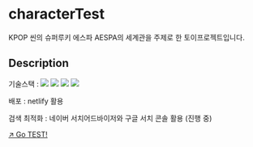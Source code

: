 # characterTest
KPOP 씬의 슈퍼루키 에스파 AESPA의 세계관을 주제로 한 토이프로젝트입니다.

## Description
기술스택 : ![](https://img.shields.io/badge/-HTML5-E34F26?style=flat&logo=HTML5&logoColor=white) ![](https://img.shields.io/badge/-CSS3-1572B6?style=flat&logo=CSS3&logoColor=white) ![](https://img.shields.io/badge/-Javascript-F7DF1E?style=flat&logo=Javascript&logoColor=white) ![](https://img.shields.io/badge/-Bootstrap-7952B3?style=flat&logo=Bootstrap&logoColor=white)

배포 : netlify 활용

검색 최적화 : 네이버 서치어드바이저와 구글 서치 콘솔 활용 (진행 중)

<a href="https://aespatest.netlify.app/" target="_blank">↗ Go TEST!</a>
